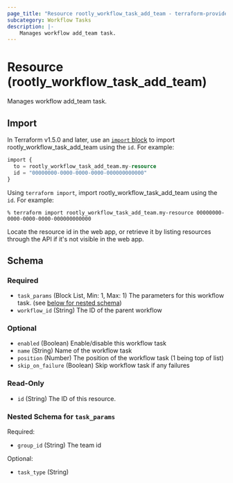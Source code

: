 ```yaml
---
page_title: "Resource rootly_workflow_task_add_team - terraform-provider-rootly"
subcategory: Workflow Tasks
description: |-
    Manages workflow add_team task.
---
```


# Resource (rootly_workflow_task_add_team)

Manages workflow add_team task.



## Import

In Terraform v1.5.0 and later, use an [`import` block](https://developer.hashicorp.com/terraform/language/import) to import rootly_workflow_task_add_team using the `id`. For example:

```terraform
import {
  to = rootly_workflow_task_add_team.my-resource
  id = "00000000-0000-0000-0000-000000000000"
}
```

Using `terraform import`, import rootly_workflow_task_add_team using the `id`. For example:

```console
% terraform import rootly_workflow_task_add_team.my-resource 00000000-0000-0000-0000-000000000000
```

Locate the resource id in the web app, or retrieve it by listing resources through the API if it's not visible in the web app.

<!-- schema generated by tfplugindocs -->
## Schema

### Required

- `task_params` (Block List, Min: 1, Max: 1) The parameters for this workflow task. (see [below for nested schema](#nestedblock--task_params))
- `workflow_id` (String) The ID of the parent workflow

### Optional

- `enabled` (Boolean) Enable/disable this workflow task
- `name` (String) Name of the workflow task
- `position` (Number) The position of the workflow task (1 being top of list)
- `skip_on_failure` (Boolean) Skip workflow task if any failures

### Read-Only

- `id` (String) The ID of this resource.

<a id="nestedblock--task_params"></a>
### Nested Schema for `task_params`

Required:

- `group_id` (String) The team id

Optional:

- `task_type` (String)
